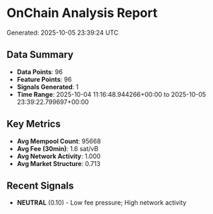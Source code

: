 # OnChain Analysis Report
Generated: 2025-10-05 23:39:24 UTC

## Data Summary
- **Data Points**: 96
- **Feature Points**: 96
- **Signals Generated**: 1
- **Time Range**: 2025-10-04 11:16:48.944266+00:00 to 2025-10-05 23:39:22.799697+00:00

## Key Metrics
- **Avg Mempool Count**: 95668
- **Avg Fee (30min)**: 1.6 sat/vB
- **Avg Network Activity**: 1.000
- **Avg Market Structure**: 0.713

## Recent Signals
- **NEUTRAL** (0.10) - Low fee pressure; High network activity
